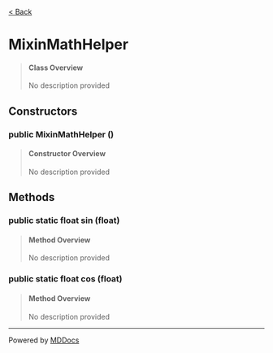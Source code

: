 [< Back](README.md)
# MixinMathHelper #
>#### Class Overview ####
>No description provided
## Constructors ##
### public MixinMathHelper () ###
>#### Constructor Overview ####
>No description provided
>
## Methods ##
### public static float sin (float) ###
>#### Method Overview ####
>No description provided
>
### public static float cos (float) ###
>#### Method Overview ####
>No description provided
>

---
Powered by [MDDocs](https://github.com/VRCube/MDDocs)